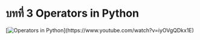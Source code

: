 # บทที่ 3 Operators in Python

[![Operators in Python](https://img.youtube.com/vi/YOUTUBE_VI...)](https://www.youtube.com/watch?v=iyOVgQDkx1E)
